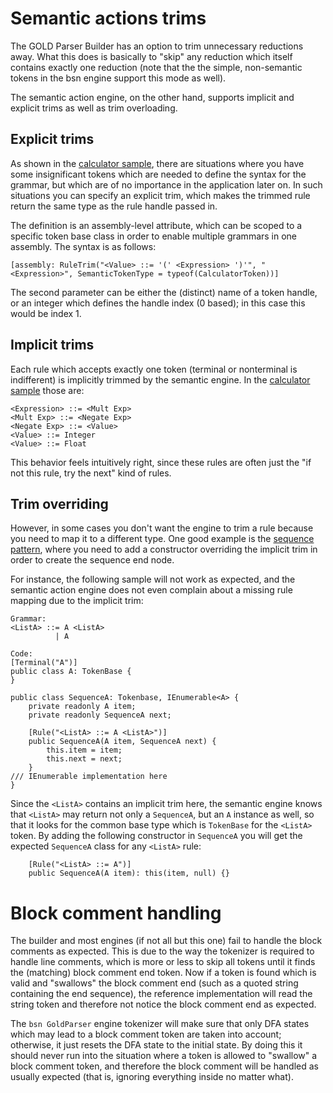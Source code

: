 # Semantic actions trims #

The GOLD Parser Builder has an option to trim unnecessary reductions away. What this does is basically to "skip" any reduction which itself contains exactly one reduction (note that the the simple, non-semantic tokens in the bsn engine support this mode as well).

The semantic action engine, on the other hand, supports implicit and explicit trims as well as trim overloading.

## Explicit trims ##

As shown in the [calculator sample](SampleCalculator.md), there are situations where you have some insignificant tokens which are needed to define the syntax for the grammar, but which are of no importance in the application later on. In such situations you can specify an explicit trim, which makes the trimmed rule return the same type as the rule handle passed in.

The definition is an assembly-level attribute, which can be scoped to a specific token base class in order to enable multiple grammars in one assembly. The syntax is as follows:
```
[assembly: RuleTrim("<Value> ::= '(' <Expression> ')'", "<Expression>", SemanticTokenType = typeof(CalculatorToken))]
```
The second parameter can be either the (distinct) name of a token handle, or an integer which defines the handle index (0 based); in this case this would be index 1.

## Implicit trims ##

Each rule which accepts exactly one token (terminal or nonterminal is indifferent) is implicitly trimmed by the semantic engine. In the [calculator sample](SampleCalculator.md) those are:
```
<Expression> ::= <Mult Exp> 
<Mult Exp> ::= <Negate Exp> 
<Negate Exp> ::= <Value> 
<Value> ::= Integer
<Value> ::= Float
```

This behavior feels intuitively right, since these rules are often just the "if not this rule, try the next" kind of rules.

## Trim overriding ##

However, in some cases you don't want the engine to trim a rule because you need to map it to a different type. One good example is the [sequence pattern](CodePatterns.md), where you need to add a constructor overriding the implicit trim in order to create the sequence end node.

For instance, the following sample will not work as expected, and the semantic action engine does not even complain about a missing rule mapping due to the implicit trim:
```
Grammar:
<ListA> ::= A <ListA>
          | A

Code:
[Terminal("A")]
public class A: TokenBase {
}

public class SequenceA: Tokenbase, IEnumerable<A> {
	private readonly A item;
	private readonly SequenceA next;

	[Rule("<ListA> ::= A <ListA>")]
	public SequenceA(A item, SequenceA next) {
		this.item = item;
		this.next = next;
	}
/// IEnumerable implementation here
}
```

Since the `<ListA>` contains an implicit trim here, the semantic engine knows that `<ListA>` may return not only a `SequenceA`, but an `A` instance as well, so that it looks for the common base type which is `TokenBase` for the `<ListA>` token. By adding the following constructor in `SequenceA` you will get the expected `SequenceA` class for any `<ListA>` rule:
```
	[Rule("<ListA> ::= A")]
	public SequenceA(A item): this(item, null) {}
```

# Block comment handling #

The builder and most engines (if not all but this one) fail to handle the block comments as expected. This is due to the way the tokenizer is required to handle line comments, which is more or less to skip all tokens until it finds the (matching) block comment end token. Now if a token is found which is valid and "swallows" the block comment end (such as a quoted string containing the end sequence), the reference implementation will read the string token and therefore not notice the block comment end as expected.

The `bsn GoldParser` engine tokenizer will make sure that only DFA states which may lead to a block comment token are taken into account; otherwise, it just resets the DFA state to the initial state. By doing this it should never run into the situation where a token is allowed to "swallow" a block comment token, and therefore the block comment will be handled as usually expected (that is, ignoring everything inside no matter what).